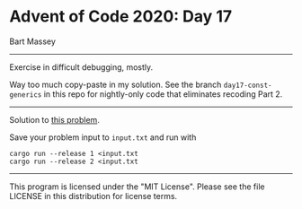 # Advent of Code 2020: Day 17
Bart Massey

---

Exercise in difficult debugging, mostly.

Way too much copy-paste in my solution. See the branch
`day17-const-generics` in this repo for nightly-only code
that eliminates recoding Part 2.

---

Solution to [this problem](https://adventofcode.com/2020/day/17).

Save your problem input to `input.txt` and run with

    cargo run --release 1 <input.txt
    cargo run --release 2 <input.txt

---

This program is licensed under the "MIT License".
Please see the file LICENSE in this distribution
for license terms.
